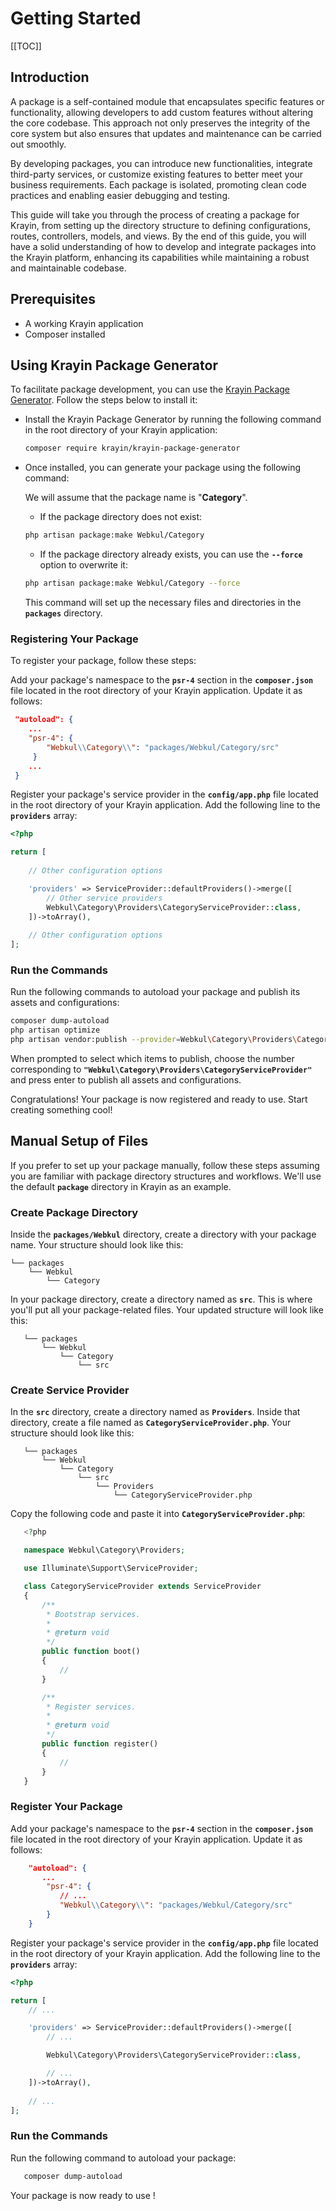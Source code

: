 # Getting Started

[[TOC]]

## Introduction

A package is a self-contained module that encapsulates specific features or functionality, allowing developers to add custom features without altering the core codebase. This approach not only preserves the integrity of the core system but also ensures that updates and maintenance can be carried out smoothly.

By developing packages, you can introduce new functionalities, integrate third-party services, or customize existing features to better meet your business requirements. Each package is isolated, promoting clean code practices and enabling easier debugging and testing.

This guide will take you through the process of creating a package for Krayin, from setting up the directory structure to defining configurations, routes, controllers, models, and views. By the end of this guide, you will have a solid understanding of how to develop and integrate packages into the Krayin platform, enhancing its capabilities while maintaining a robust and maintainable codebase.

## Prerequisites

- A working Krayin application
- Composer installed

## Using Krayin Package Generator

To facilitate package development, you can use the [Krayin Package Generator](https://github.com/krayin/krayin-package-generator). Follow the steps below to install it:

- Install the Krayin Package Generator by running the following command in the root directory of your Krayin application:

   ```bash
   composer require krayin/krayin-package-generator
   ```

- Once installed, you can generate your package using the following command:

    We will assume that the package name is "**Category**".

   - If the package directory does not exist:

    ```bash
    php artisan package:make Webkul/Category
    ```

   - If the package directory already exists, you can use the **`--force`** option to overwrite it:

    ```bash
    php artisan package:make Webkul/Category --force
    ```

   This command will set up the necessary files and directories in the **`packages`** directory.

### Registering Your Package

To register your package, follow these steps:

Add your package's namespace to the **`psr-4`** section in the **`composer.json`** file located in the root directory of your Krayin application. Update it as follows:

   ```json
    "autoload": {
       ...
       "psr-4": {
           "Webkul\\Category\\": "packages/Webkul/Category/src"
        }
       ...
    }
   ```

Register your package's service provider in the **`config/app.php`** file located in the root directory of your Krayin application. Add the following line to the **`providers`** array:

```php
<?php

return [
    
    // Other configuration options

    'providers' => ServiceProvider::defaultProviders()->merge([
        // Other service providers
        Webkul\Category\Providers\CategoryServiceProvider::class,
    ])->toArray(),
    
    // Other configuration options
];
```

### Run the Commands

Run the following commands to autoload your package and publish its assets and configurations:

```bash
composer dump-autoload
php artisan optimize
php artisan vendor:publish --provider=Webkul\Category\Providers\CategoryServiceProvider
```

When prompted to select which items to publish, choose the number corresponding to **`"Webkul\Category\Providers\CategoryServiceProvider"`** and press enter to publish all assets and configurations.

Congratulations! Your package is now registered and ready to use. Start creating something cool!

## Manual Setup of Files

If you prefer to set up your package manually, follow these steps assuming you are familiar with package directory structures and workflows. We'll use the default **`package`** directory in Krayin as an example.

### Create Package Directory

Inside the **`packages/Webkul`** directory, create a directory with your package name. Your structure should look like this:

```
└── packages
    └── Webkul
        └── Category
```

In your package directory, create a directory named as **`src`**. This is where you'll put all your package-related files. Your updated structure will look like this:

```
   └── packages
       └── Webkul
           └── Category
               └── src
```

### Create Service Provider

In the **`src`** directory, create a directory named as **`Providers`**. Inside that directory, create a file named as **`CategoryServiceProvider.php`**. Your structure should look like this:

```
   └── packages
       └── Webkul
           └── Category
               └── src
                   └── Providers
                       └── CategoryServiceProvider.php
```

Copy the following code and paste it into **`CategoryServiceProvider.php`**:

```php
   <?php

   namespace Webkul\Category\Providers;

   use Illuminate\Support\ServiceProvider;

   class CategoryServiceProvider extends ServiceProvider
   {
       /**
        * Bootstrap services.
        *
        * @return void
        */
       public function boot()
       {
           //
       }

       /**
        * Register services.
        *
        * @return void
        */
       public function register()
       {
           //
       }
   }
```

### Register Your Package

Add your package's namespace to the **`psr-4`** section in the **`composer.json`** file located in the root directory of your Krayin application. Update it as follows:

```json
    "autoload": {
       ...
        "psr-4": {
           // ...
           "Webkul\\Category\\": "packages/Webkul/Category/src"
        }
    }
```

Register your package's service provider in the **`config/app.php`** file located in the root directory of your Krayin application. Add the following line to the **`providers`** array:

```php
<?php

return [
    // ...

    'providers' => ServiceProvider::defaultProviders()->merge([
        // ...

        Webkul\Category\Providers\CategoryServiceProvider::class,

        // ...
    ])->toArray(),
    
    // ...
];
```

### Run the Commands

Run the following command to autoload your package:

```bash
   composer dump-autoload
```

Your package is now ready to use !
